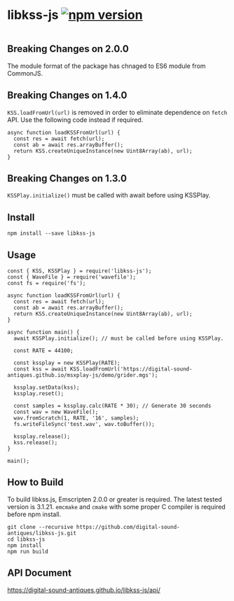 # libkss-js [![npm version](https://badge.fury.io/js/libkss-js.svg)](https://badge.fury.io/js/libkss-js)
<img src="https://nodei.co/npm/libkss-js.png?downloads=true&stars=true" alt=""/>

## Breaking Changes on 2.0.0
The module format of the package has chnaged to ES6 module from CommonJS.

## Breaking Changes on 1.4.0
`KSS.loadFromUrl(url)` is removed in order to eliminate dependence on `fetch` API. 
Use the following code instead if required.

```
async function loadKSSFromUrl(url) {
  const res = await fetch(url);
  const ab = await res.arrayBuffer();
  return KSS.createUniqueInstance(new Uint8Array(ab), url);
}
```

## Breaking Changes on 1.3.0
`KSSPlay.initialize()` must be called with await before using KSSPlay.

## Install
```
npm install --save libkss-js
```

## Usage
```
const { KSS, KSSPlay } = require('libkss-js');
const { WaveFile } = require('wavefile');
const fs = require('fs');

async function loadKSSFromUrl(url) {
  const res = await fetch(url);
  const ab = await res.arrayBuffer();
  return KSS.createUniqueInstance(new Uint8Array(ab), url);
}

async function main() {
  await KSSPlay.initialize(); // must be called before using KSSPlay.

  const RATE = 44100;

  const kssplay = new KSSPlay(RATE);
  const kss = await KSS.loadFromUrl('https://digital-sound-antiques.github.io/msxplay-js/demo/grider.mgs');

  kssplay.setData(kss);
  kssplay.reset();

  const samples = kssplay.calc(RATE * 30); // Generate 30 seconds
  const wav = new WaveFile();
  wav.fromScratch(1, RATE, '16', samples);
  fs.writeFileSync('test.wav', wav.toBuffer());

  kssplay.release();
  kss.release();
}

main();
```

## How to Build
To build libkss.js, Emscripten 2.0.0 or greater is required. The latest tested version is 3.1.21.
`emcmake` and `cmake` with some proper C compiler is required before npm install.

```
git clone --recursive https://github.com/digital-sound-antiques/libkss-js.git
cd libkss-js
npm install
npm run build
```

## API Document
https://digital-sound-antiques.github.io/libkss-js/api/
